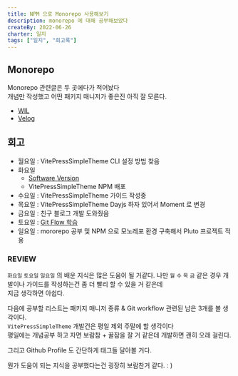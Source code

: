 ```yaml
---
title: NPM 으로 Monorepo 사용해보기
description: monorepo 에 대해 공부해보았다
createBy: 2022-06-26
charter: 일지
tags: ["일지", "회고록"]
---
```


## Monorepo

Monorepo 관련글은 두 곳에다가 적어놨다  
개념만 작성했고 어떤 패키지 매니저가 좋은진 아직 잘 모른다.

-   [WIL](https://github.com/Week-I-Learn/I-AM-ZONE/tree/main/monorepo)
-   [Velog](https://velog.io/@minseok0917/Front-end-Package-%EA%B0%9C%EB%85%90)

## 회고

-   월요일 : VitePressSimpleTheme CLI 설정 방법 찾음
-   화요일
    -   [Software Version](https://github.com/Week-I-Learn/I-AM-ZONE/tree/main/git-flow)
    -   VitePressSimpleTheme NPM 배포
-   수요일 : VitePressSimpleTheme 가이드 작성중
-   목요일 : VitePressSimpleTheme Dayjs 하자 있어서 Moment 로 변경
-   금요일 : 친구 블로그 개발 도와줬음
-   토요일 : [Git Flow 학습](https://github.com/Week-I-Learn/I-AM-ZONE/tree/main/git-flow)
-   일요일 : mororepo 공부 및 NPM 으로 모노레포 환경 구축해서 Pluto 프로젝트 적용

### REVIEW

`화요일` `토요일` `일요일` 의 배운 지식은 많은 도움이 될 거같다.
나만 `월` `수` `목` `금` 같은 경우 개발이나 가이드를 작성하는건 좀 더 빨리 할 수 있을 거 같은데  
지금 생각하면 아쉽다.

다음에 공부할 리스트는 패키지 매니저 종류 & Git workflow 관련된 남은 3개를 볼 생각이다.  
`VitePressSimpleTheme` 개발건은 평일 제외 주말에 할 생각이다  
평일에는 개념공부 하고 자면 보람참 + 꿀잠을 잘 거 같은데 개발하면 괜히 오래 걸린다.

그리고 Github Profile 도 간단하게 태그들 달아볼 거다.

뭔가 도움이 되는 지식을 공부했다는건 굉장히 보람찬거 같다. : )
